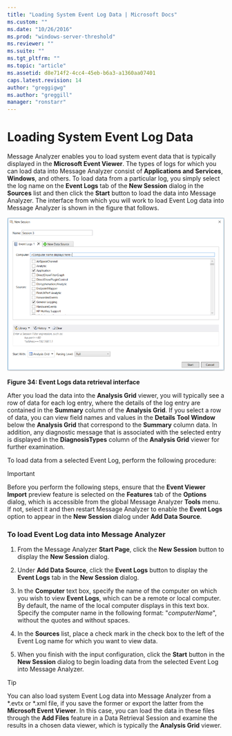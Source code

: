 ```yaml
---
title: "Loading System Event Log Data | Microsoft Docs"
ms.custom: ""
ms.date: "10/26/2016"
ms.prod: "windows-server-threshold"
ms.reviewer: ""
ms.suite: ""
ms.tgt_pltfrm: ""
ms.topic: "article"
ms.assetid: d8e714f2-4cc4-45eb-b6a3-a1360aa07401
caps.latest.revision: 14
author: "greggigwg"
ms.author: "greggill"
manager: "ronstarr"
---
```


# Loading System Event Log Data

Message Analyzer enables you to load system event data that is typically displayed in the  **Microsoft Event Viewer**. The types of logs for which you can load data into Message Analyzer consist of **Applications and Services**, **Windows**, and others. To load data from a particular log, you simply select the log name on the **Event Logs** tab of the **New Session** dialog in the **Sources** list and then click the **Start** button to load the data into Message Analyzer. The interface from which you will work   to load Event Log data into Message Analyzer is shown in the figure that follows.  
  
 ![Event Logs data retrieval interface](media/fig34-event-logs-data-retrieval-interface.png "Fig34-Event Logs data retrieval interface")  
  
 **Figure 34: Event Logs data retrieval interface**  
  
 After you load the data into the **Analysis Grid** viewer, you will typically see a row of data for each log entry, where the details of the log entry are contained in the **Summary** column of the **Analysis Grid**. If you select a row of data, you can view field names and values in the **Details** **Tool Window** below the **Analysis Grid** that correspond to the **Summary** column data. In addition, any diagnostic message that is  associated with the selected  entry is displayed in the **DiagnosisTypes** column of the **Analysis Grid** viewer for further examination.  
  
 To load data from a selected Event Log, perform the following procedure:  
  
> [!IMPORTANT]
>  Before you perform the following steps, ensure that the **Event Viewer Import** preview feature is selected on the **Features** tab of the **Options** dialog, which is accessible from the global Message Analyzer **Tools** menu. If not, select it and then restart Message Analyzer to enable the **Event Logs** option to appear in the **New Session** dialog under **Add Data Source**.  
  
### To load Event Log data into Message Analyzer  
  
1.  From the Message Analyzer **Start Page**, click the **New Session** button to display the **New Session** dialog.  
  
2.  Under **Add Data Source**, click the **Event Logs** button to display the **Event Logs** tab in the **New Session** dialog.  
  
3.  In the **Computer** text box, specify the name of the computer on which you wish to view **Event Logs**, which can be a remote or local computer. By default, the name of the local computer displays in this text box. Specify the computer name in the following format:  "*computerName*", without the quotes and without spaces.  
  
4.  In the **Sources** list, place a check mark in the check box to the left of the Event Log name for which you want to view data.  
  
5.  When you finish with the input configuration, click the **Start** button in the **New Session** dialog to begin loading data from the selected Event Log into Message Analyzer.  
  
> [!TIP]
>  You can also load system Event Log data into Message Analyzer from a \*.evtx or \*.xml file, if you save the former or export the latter from the **Microsoft Event Viewer**. In this case, you can load the data in these files through the **Add Files** feature in a Data Retrieval Session and examine the results in a chosen data viewer, which is typically the **Analysis Grid** viewer.